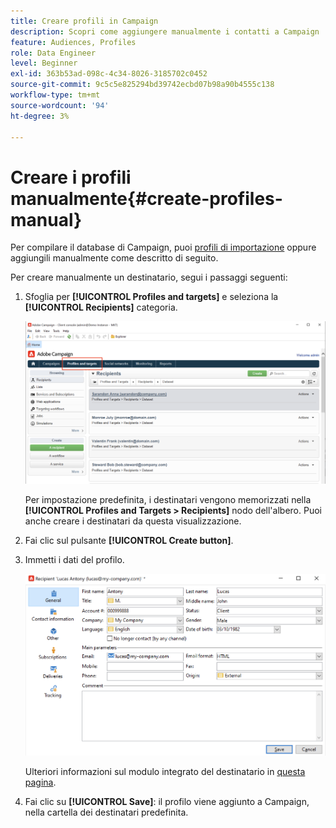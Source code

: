 ```yaml
---
title: Creare profili in Campaign
description: Scopri come aggiungere manualmente i contatti a Campaign
feature: Audiences, Profiles
role: Data Engineer
level: Beginner
exl-id: 363b53ad-098c-4c34-8026-3185702c0452
source-git-commit: 9c5c5e825294bd39742ecbd07b98a90b4555c138
workflow-type: tm+mt
source-wordcount: '94'
ht-degree: 3%

---
```


# Creare i profili manualmente{#create-profiles-manual}

Per compilare il database di Campaign, puoi [profili di importazione](import-profiles.md) oppure aggiungili manualmente come descritto di seguito.

Per creare manualmente un destinatario, segui i passaggi seguenti:

1. Sfoglia per **[!UICONTROL Profiles and targets]** e seleziona la **[!UICONTROL Recipients]** categoria.

   ![](assets/profiles-and-targets.png)

   Per impostazione predefinita, i destinatari vengono memorizzati nella **[!UICONTROL Profiles and Targets > Recipients]** nodo dell&#39;albero. Puoi anche creare i destinatari da questa visualizzazione.

1. Fai clic sul pulsante **[!UICONTROL Create button]**.
1. Immetti i dati del profilo.

   ![](assets/new-recipient.png)

   Ulteriori informazioni sul modulo integrato del destinatario in [questa pagina](view-profiles.md#edit-a-profiles).

1. Fai clic su **[!UICONTROL Save]**: il profilo viene aggiunto a Campaign, nella cartella dei destinatari predefinita.
